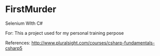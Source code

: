 # FirstMurder
Selenium WIth C# 

For:
This a project used for my personal training perpose

References:
http://www.pluralsight.com/courses/csharp-fundamentals-csharp5
